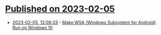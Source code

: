 # [Published on 2023-02-05](index.md)

* [2023-02-05, 12:06:33](https://news.ycombinator.com/item?id=34664223) - [Make WSA (Windows Subsystem for Android) Run on Windows 10](https://github.com/cinit/WSAPatch)
